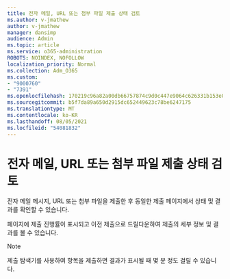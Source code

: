 ```yaml
---
title: 전자 메일, URL 또는 첨부 파일 제출 상태 검토
ms.author: v-jmathew
author: v-jmathew
manager: dansimp
audience: Admin
ms.topic: article
ms.service: o365-administration
ROBOTS: NOINDEX, NOFOLLOW
localization_priority: Normal
ms.collection: Adm_O365
ms.custom:
- "9000760"
- "7391"
ms.openlocfilehash: 170219c96a82a00db66757874c9d0c447e9064c626331b153e070ad9010f7e7b
ms.sourcegitcommit: b5f7da89a650d2915dc652449623c78be6247175
ms.translationtype: MT
ms.contentlocale: ko-KR
ms.lasthandoff: 08/05/2021
ms.locfileid: "54081832"
---
```

# <a name="review-the-status-of-an-email-url-or-attachment-submission"></a>전자 메일, URL 또는 첨부 파일 제출 상태 검토

전자 메일 메시지, URL 또는 첨부 파일을 제출한 후 동일한 제출 페이지에서 상태 및 결과를 확인할 수 있습니다.

페이지에 제출 진행률이 표시되고 이전 제출으로 드릴다운하여 제출의 세부 정보 및 결과를 볼 수 있습니다.

> [!NOTE]
> 제출 탐색기를 사용하여 항목을 제출하면 결과가 표시될 때 몇 분 정도 걸릴 수 있습니다.

